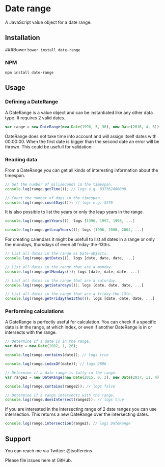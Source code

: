# Date range
A JavaScript value object for a date range.

## Installation

###Bower
`bower install date-range`

### NPM
`npm install date-range`

## Usage

### Defining a DateRange
A DateRange is a value object and can be instantiated like any other data type. It requires 2 valid dates.

```javascript
var range = new DateRange(new Date(1996, 5, 30), new Date(2016, 4, 6));
```

DateRange does not take time into account and will assign itself dates with 00:00:00. When the first date is bigger than the second date an error will be thrown. This could be usefull for validation.

### Reading data
From a DateRange you can get all kinds of interesting information about the timespan.

```javascript
// Get the number of miliseconds in the timespan.
console.log(range.getTime()); // logs e.g. 837362400000

// Count the number of days in the timespan.
console.log(range.countDays()); // logs e.g. 5278
```

It is also possible to list the years or only the leap years in the range.

```javascript
console.log(range.getYears()); logs [1996, 1997, 1998, ...]

console.log(range.getLeapYears()); logs [1996, 2000, 2004, ...]
```

For creating calendars it might be usefull to list all dates in a range or only the mondays, thursdays of even all friday-the-13ths.

```javascript
// List all dates in the range as Date-objects.
console.log(range.getDates()); logs [date, date, date, ...]

// List all dates in the range that are a monday.
console.log(range.getMondays()); logs [date, date, date, ...]

// List all dates in the range that are a saturday.
console.log(range.getSaturdays()); logs [date, date, date, ...]

// List all dates in the range that are a friday-the-13th.
console.log(range.getFridayThe13ths()); logs [date, date, date, ...]
```

### Performing calculations
A DateRange is perfectly useful for calculation. You can check if a specific date is in the range, at which index, or even if another DateRange is in or intersects with the range.

```javascript
// Determine if a date is in the range.
var date = new Date(2002, 1, 26);

console.log(range.contains(date)); // logs true

console.log(range.indexOf(date)); // logs 2890

// Determine if a date range is fully in the range.
var range2 = new DateRange(new Date(2015, 0, 3), new Date(2017, 11, 4));

console.log(range.contains(range2)); // logs false

// Determine if a range intersects with the range.
console.log(range.doesIntersect(range2)); // logs true
```

If you are interested in the intersecting range of 2 date ranges you can use intersection. This returns a new DateRange over the intersecting dates. 
```javascript
console.log(range.intersection(range2); // logs DateRange
```

## Support

You can reach me via Twitter: @tsoffereins

Please file issues here at GitHub.
